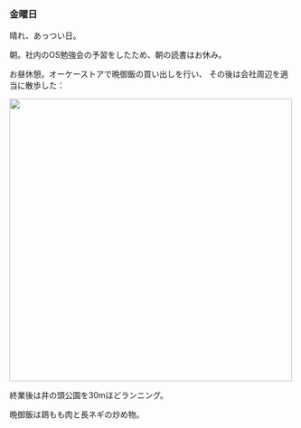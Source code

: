 ### 金曜日

晴れ、あっつい日。

朝。社内のOS勉強会の予習をしたため、朝の読書はお休み。

お昼休憩。オーケーストアで晩御飯の買い出しを行い、
その後は会社周辺を適当に散歩した：

<img src="https://i.imgur.com/KfP8xLK.jpg" width="500">

終業後は井の頭公園を30mほどランニング。

晩御飯は鶏もも肉と長ネギの炒め物。